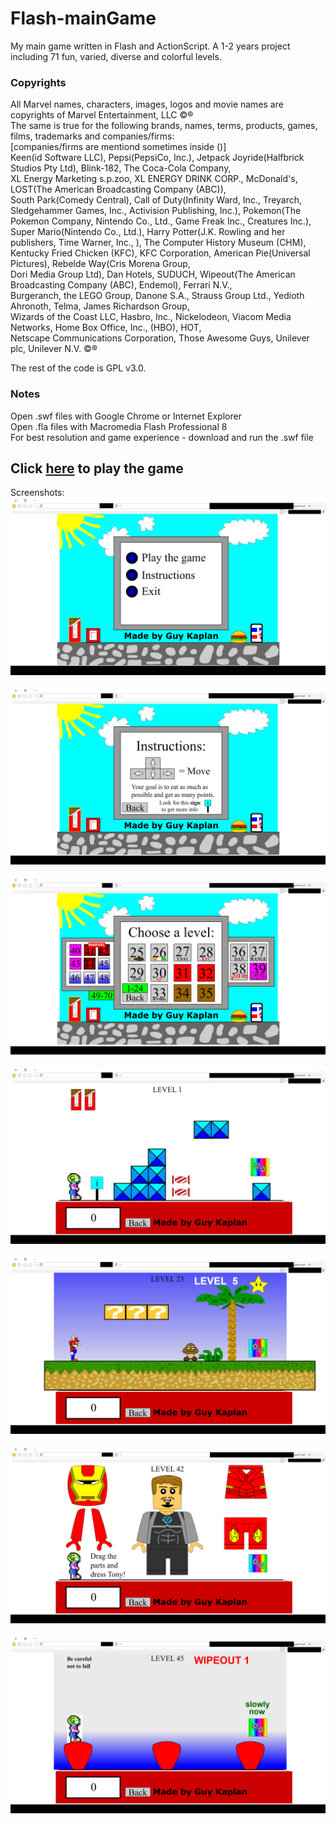 # Flash-mainGame
My main game written in Flash and ActionScript. A 1-2 years project including 71 fun, varied, diverse and colorful levels.

### Copyrights
All Marvel names, characters, images, logos and movie names are copyrights of Marvel Entertainment, LLC ©®<br>
The same is true for the following brands, names, terms, products, games, films, trademarks and companies/firms:<br>
[companies/firms are mentiond sometimes inside ()]<br>
Keen(id Software LLC), Pepsi(PepsiCo, Inc.), Jetpack Joyride(Halfbrick Studios Pty Ltd), Blink-182,  The Coca-Cola Company,<br>
XL Energy Marketing s.p.zoo, XL ENERGY DRINK CORP., McDonald's, LOST(The American Broadcasting Company (ABC)),<br>
South Park(Comedy Central), Call of Duty(Infinity Ward, Inc., Treyarch, Sledgehammer Games, Inc., Activision Publishing, Inc.),
Pokemon(The Pokemon Company, Nintendo Co., Ltd., Game Freak Inc., Creatures Inc.), Super Mario(Nintendo Co., Ltd.),
Harry Potter(J.K. Rowling and her publishers, Time Warner, Inc., ), The Computer History Museum (CHM),<br>
Kentucky Fried Chicken (KFC), KFC Corporation, American Pie(Universal Pictures), Rebelde Way(Cris Morena Group,<br>
Dori Media Group Ltd), Dan Hotels, SUDUCH, Wipeout(The American Broadcasting Company (ABC), Endemol), Ferrari N.V.,<br>
Burgeranch, the LEGO Group, Danone S.A., Strauss Group Ltd., Yedioth Ahronoth, Telma, James Richardson Group,<br>
Wizards of the Coast LLC, Hasbro, Inc., Nickelodeon, Viacom Media Networks, Home Box Office, Inc., (HBO), HOT,<br>
Netscape Communications Corporation, Those Awesome Guys, Unilever plc, Unilever N.V. ©® <br>

The rest of the code is GPL v3.0.<br>

### Notes
Open .swf files with Google Chrome or Internet Explorer <br>
Open .fla files with Macromedia Flash Professional 8 <br>
For best resolution and game experience - download and run the .swf file

## Click [here](https://guy-kaplan.github.io/Flash-mainGame/) to play the game
Screenshots:
![screenshot1](/images/screenshot1.png)<br><br>
![screenshot2](/images/screenshot2.png)<br><br>
![screenshot3](/images/screenshot3.png)<br><br>
![screenshot4](/images/screenshot4.png)<br><br>
![screenshot5](/images/screenshot5.png)<br><br>
![screenshot6](/images/screenshot6.png)<br><br>
![screenshot7](/images/screenshot7.png)<br><br>
